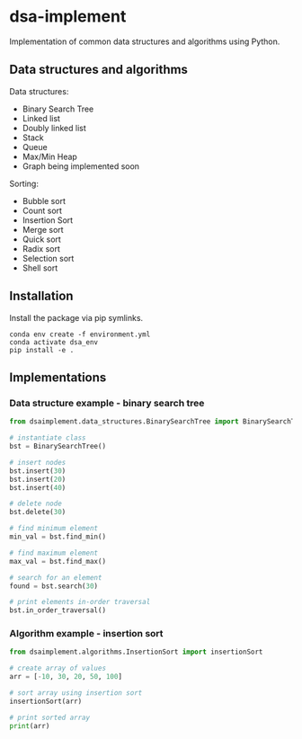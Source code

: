 # dsa-implement
Implementation of common data structures and algorithms using Python. 

## Data structures and algorithms

Data structures:
- Binary Search Tree
- Linked list
- Doubly linked list
- Stack
- Queue
- Max/Min Heap
- Graph being implemented soon

Sorting:
- Bubble sort
- Count sort
- Insertion Sort
- Merge sort 
- Quick sort
- Radix sort
- Selection sort
- Shell sort

## Installation 
Install the package via pip symlinks.

```
conda env create -f environment.yml
conda activate dsa_env
pip install -e .
```

## Implementations

### Data structure example - binary search tree

```python
from dsaimplement.data_structures.BinarySearchTree import BinarySearchTree

# instantiate class
bst = BinarySearchTree()

# insert nodes
bst.insert(30)
bst.insert(20)
bst.insert(40)

# delete node
bst.delete(30)

# find minimum element
min_val = bst.find_min()

# find maximum element
max_val = bst.find_max()

# search for an element
found = bst.search(30)

# print elements in-order traversal
bst.in_order_traversal()

```

### Algorithm example - insertion sort
```python
from dsaimplement.algorithms.InsertionSort import insertionSort

# create array of values
arr = [-10, 30, 20, 50, 100]

# sort array using insertion sort
insertionSort(arr)

# print sorted array
print(arr)
```

